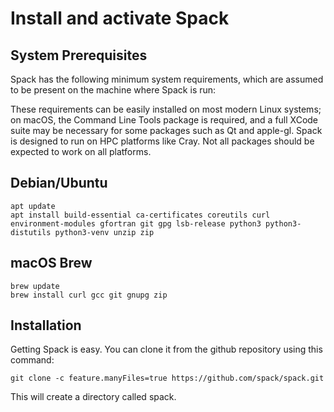 # Install and activate Spack

## System Prerequisites

Spack has the following minimum system requirements, which are assumed to be present on the machine where Spack is run:

These requirements can be easily installed on most modern Linux systems; on macOS, the Command Line Tools package is required, and a full XCode suite may be necessary for some packages such as Qt and apple-gl. 
Spack is designed to run on HPC platforms like Cray. Not all packages should be expected to work on all platforms.

## Debian/Ubuntu
```
apt update
apt install build-essential ca-certificates coreutils curl environment-modules gfortran git gpg lsb-release python3 python3-distutils python3-venv unzip zip
```
## macOS Brew
```
brew update
brew install curl gcc git gnupg zip
```

## Installation

Getting Spack is easy. You can clone it from the github repository using this command:
```
git clone -c feature.manyFiles=true https://github.com/spack/spack.git
```
This will create a directory called spack.
